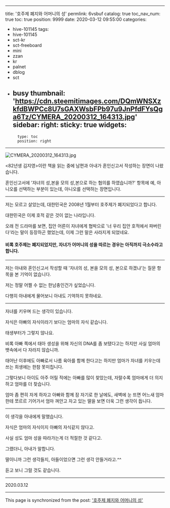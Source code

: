 
---
title: '호주제 폐지와 어머니의 성'
permlink: 6vsbuf
catalog: true
toc_nav_num: true
toc: true
position: 9999
date: 2020-03-12 09:55:00
categories:
- hive-101145
tags:
- hive-101145
- sct-kr
- sct-freeboard
- mini
- zzan
- kr
- palnet
- dblog
- sct
- busy
thumbnail: 'https://cdn.steemitimages.com/DQmWNSXzkfdBWPCc8U7sGAXWsbFPb97u9JnPfdFYsQga6Tz/CYMERA_20200312_164313.jpg'
sidebar:
    right:
        sticky: true
widgets:
    -
        type: toc
        position: right
---


![CYMERA_20200312_164313.jpg](https://cdn.steemitimages.com/DQmWNSXzkfdBWPCc8U7sGAXWsbFPb97u9JnPfdFYsQga6Tz/CYMERA_20200312_164313.jpg)

<82년생 김지영>이란 책을 읽는 중에 남편과 아내가 혼인신고서 작성하는 장면이 나왔습니다.

혼인신고서에 '자녀의 성,본을 모의 성,본으로 하는 협의를 하였습니까?' 항목에 예, 아니오를 선택하는 부분이 있는데, 아니오를 선택하는 장면입니다.

***

저는 모르고 살았는데, 대한민국은 2008년 1월부터 호주제가 폐지되었다고 합니다.

대한민국은 이제 호적 같은 것이 없는 나라입니다.

오래 전 드라마를 보면, 집안 어른이 자녀에게 협박으로 '너 우리 집안 호적에서 파버린다'라는 말이 등장하곤 했었는데, 이제 그런 말은 사라지게 되었네요.

#### 비록 호주제는 폐지되었지만, 자녀가 어머니의 성을 따르는 경우는 아직까지 극소수라고 합니다.

***

저는 아내와 혼인신고서 작성할 때 '자녀의 성, 본을 모의 성, 본으로 하겠냐'는 질문 항목을 본 기억이 없습니다.

저는 정말 어쩔 수 없는 한남충인건가 싶었습니다.

다행히 아내에게 물어보니 아내도 기억하지 못하네요.

***

자녀를 키우며 드는 생각이 있습니다.

자식은 아빠의 자식이라기 보다는 엄마의 자식 같습니다.

태생부터가 그렇지 않나요. 

비록 아빠 쪽에서 태아 생성을 위해 자신의 DNA를 좀 보탰다고는 하지만 사실 엄마의 뱃속에서 다 자라지 않습니까.

태어난 이후에도 아빠로서 나름 육아를 함께 한다고는 하지만 엄마가 자녀를 키우는데 쓰는 희생에는 한참 못미칩니다.

그렇다보니 아이도 아주 어릴 적에는 아빠를 많이 찾았는데, 자랄수록 엄마에게 더 의지하고 엄마를 더 찾습니다.

엄마 좀 편히 자게 하자고 아빠와 함께 잠 자기로 한 날에도, 새벽에 눈 뜨면 어느새 엄마한테 쪼르르 기어가서 엄마 껴안고 자고 있는 딸을 보면 더욱 그런 생각이 듭니다.

***

이 생각을 아내에게 말했습니다.

자식은 엄마의 자식이지 아빠의 자식같지 않다고.

사실 성도 엄마 성을 따라가는게 더 적절한 것 같다고.

그랬더니, 아내가 말합니다.

딸이니까 그런 생각들지, 아들이었으면 그런 생각 안들거라고.^^

듣고 보니 그럴 것도 같습니다.

***

2020.03.12

- - -

This page is synchronized from the post: ['호주제 폐지와 어머니의 성'](https://steemit.com/@lucky2015/6vsbuf)
